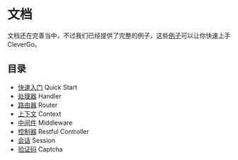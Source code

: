 # 文档
文档还在完善当中，不过我们已经提供了完整的例子，这些[例子](/examples)可以让你快速上手CleverGo。

## 目录
* [快速入门](quickstart.md) Quick Start
* [处理器](handler.md) Handler
* [路由器](router.md) Router
* [上下文](context.md) Context
* [中间件](middleware.md) Middleware
* [控制器](controller.md) Restful Controller
* [会话](session.md) Session
* [验证码](captcha.md) Captcha
